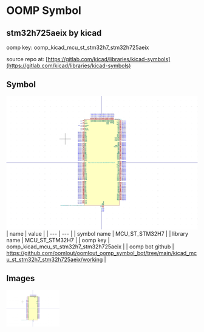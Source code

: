 # OOMP Symbol  
## stm32h725aeix  by kicad  
  
oomp key: oomp_kicad_mcu_st_stm32h7_stm32h725aeix  
  
source repo at: [https://gitlab.com/kicad/libraries/kicad-symbols](https://gitlab.com/kicad/libraries/kicad-symbols)  
## Symbol  
  
[![working.png](working_600.png)](working.png)  
| name | value | 
| --- | --- | 
| symbol name | MCU_ST_STM32H7 | 
| library name | MCU_ST_STM32H7 | 
| oomp key | oomp_kicad_mcu_st_stm32h7_stm32h725aeix | 
| oomp bot github | https://github.com/oomlout/oomlout_oomp_symbol_bot/tree/main/kicad_mcu_st_stm32h7_stm32h725aeix/working | 
## Images  
  
[![working.png](working_140.png)](working.png)  
